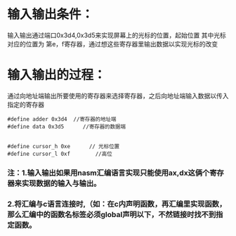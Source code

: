 
# 输入输出条件：
输入输出通过端口0x3d4,0x3d5来实现屏幕上的光标的位置，起始位置
其中光标对应的位置为 第e，f寄存器，通过想这些寄存器里输出数据以实现光标的改变
# 输入输出的过程：
通过向地址端输出所要使用的寄存器来选择寄存器，之后向地址端输入数据以传入指定的寄存器




```
#define adder 0x3d4  //寄存器的地址端
#define data 0x3d5      //寄存器的数据端


#define cursor_h 0xe      // 光标位置
#define cursor_l 0xf        //高位
```


### 注：1.输入输出如果用nasm汇编语言实现只能使用ax,dx这俩个寄存器来实现数据的输入与输出。
###     2.将汇编与c语言连接时,（如：在c内声明函数，再汇编里实现函数，那么汇编中的函数名标签必须global声明以下，不然链接时找不到指定函数。
